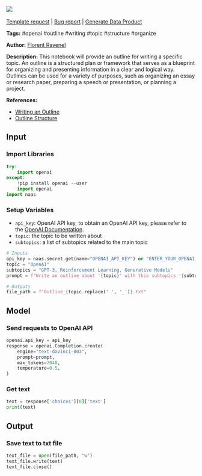 <a href="https://app.naas.ai/user-redirect/naas/downloader?url=https://raw.githubusercontent.com/jupyter-naas/awesome-notebooks/master/OpenAI/OpenAI_Write_an_outline.ipynb" target="_parent"><img src="https://naasai-public.s3.eu-west-3.amazonaws.com/Open_in_Naas_Lab.svg"/></a><br><br><a href="https://github.com/jupyter-naas/awesome-notebooks/issues/new?assignees=&labels=&template=template-request.md&title=Tool+-+Action+of+the+notebook+">Template request</a> | <a href="https://github.com/jupyter-naas/awesome-notebooks/issues/new?assignees=&labels=bug&template=bug_report.md&title=OpenAI+-+Write+an+outline:+Error+short+description">Bug report</a> | <a href="https://app.naas.ai/user-redirect/naas/downloader?url=https://raw.githubusercontent.com/jupyter-naas/awesome-notebooks/master/Naas/Naas_Start_data_product.ipynb" target="_parent">Generate Data Product</a>

**Tags:** #openai #outline #writing #topic #structure #organize

**Author:** [Florent Ravenel](https://www.linkedin.com/in/florent-ravenel/)

**Description:** This notebook will provide an outline for writing a specific topic. An outline is a structured plan or framework that serves as a blueprint for organizing and presenting information in a clear and logical way. Outlines can be used for a variety of purposes, such as organizing an essay or research paper, preparing a speech or presentation, or planning a project.

**References:**
- [Writing an Outline](https://www.wikihow.com/Write-an-Outline)
- [Outline Structure](https://www.scribbr.com/academic-writing/outline/)

## Input

### Import Libraries


```python
try:
    import openai
except:
    !pip install openai --user
    import openai
import naas
```

### Setup Variables
- `api_key`: OpenAI API key, to obtain an OpenAI API key, please refer to the [OpenAI Documentation](https://openai.com/docs/).
- `topic`: the topic to be written about
- `subtopics`: a list of subtopics related to the main topic


```python
# Inputs
api_key = naas.secret.get(name="OPENAI_API_KEY") or "ENTER_YOUR_OPENAI_API_KEY"
topic = "OpenAI"
subtopics = "GPT-3, Reinforcement Learning, Generative Models"
prompt = f"Write an outline about '{topic}' with this subtopics '{subtopics}' and references and citations at the end."

# Outputs
file_path = f"Outline_{topic.replace(' ', '_')}.txt"
```

## Model

### Send requests to OpenAI API


```python
openai.api_key = api_key
response = openai.Completion.create(
    engine="text-davinci-003",
    prompt=prompt,
    max_tokens=2048,
    temperature=0.5,
)
```

### Get text


```python
text = response['choices'][0]['text']
print(text)
```

## Output

### Save text to txt file


```python
text_file = open(file_path, "w")
text_file.write(text)
text_file.close()
```
